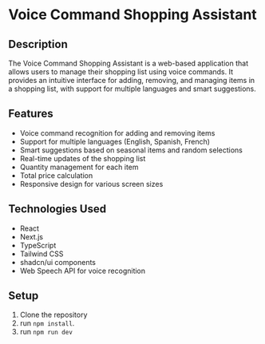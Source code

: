 # Voice Command Shopping Assistant

## Description

The Voice Command Shopping Assistant is a web-based application that allows users to manage their shopping list using voice commands. It provides an intuitive interface for adding, removing, and managing items in a shopping list, with support for multiple languages and smart suggestions.

## Features

- Voice command recognition for adding and removing items
- Support for multiple languages (English, Spanish, French)
- Smart suggestions based on seasonal items and random selections
- Real-time updates of the shopping list
- Quantity management for each item
- Total price calculation
- Responsive design for various screen sizes

## Technologies Used

- React
- Next.js
- TypeScript
- Tailwind CSS
- shadcn/ui components
- Web Speech API for voice recognition

## Setup

1. Clone the repository
2. run ```npm install```.
3. run ```npm run dev```